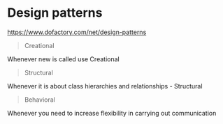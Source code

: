 # Design patterns

https://www.dofactory.com/net/design-patterns

> Creational

Whenever new is called use Creational

> Structural

Whenever it is about class hierarchies and relationships - Structural

> Behavioral

Whenever you need to increase flexibility in carrying out communication
